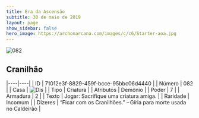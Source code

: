 ```yaml
---
title: Era da Ascensão
subtitle: 30 de maio de 2019
layout: page
show_sidebar: false
hero_image: https://archonarcana.com/images/c/c6/Starter-aoa.jpg
---
```


![082](https://cdn.keyforgegame.com/media/card_front/pt/435_082_P4V496HV3Q52_pt.png)

## Cranilhão

|----|----|
| ID | 71012e3f-8829-459f-bcce-95bbc06d4440 |
| Número | 082 |
| Casa | ![Dis](https://archonarcana.com/images/thumb/e/e8/Dis.png/22px-Dis.png "Dis") |
| Tipo | Criatura |
| Atributos | Demônio |
| Poder | 7 |
| Armadura | 2 |
| Texto | Jogar: Sacrifique uma criatura amiga. |
| Raridade | Incomum |
| Dizeres | “Ficar com os Cranilhões.”  – Gíria para morte usada no Caldeirão |